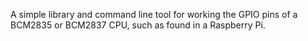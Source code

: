 A simple library and command line tool for working the GPIO pins of a BCM2835 or BCM2837 CPU, such as found in a Raspberry Pi.
